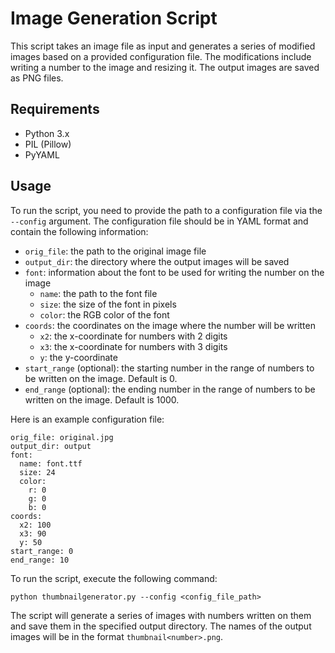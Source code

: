 Image Generation Script
=======================

This script takes an image file as input and generates a series of modified images based on a provided configuration file. The modifications include writing a number to the image and resizing it. The output images are saved as PNG files.

Requirements
------------

-   Python 3.x
-   PIL (Pillow)
-   PyYAML

Usage
-----

To run the script, you need to provide the path to a configuration file via the `--config` argument. The configuration file should be in YAML format and contain the following information:

-   `orig_file`: the path to the original image file
-   `output_dir`: the directory where the output images will be saved
-   `font`: information about the font to be used for writing the number on the image
    -   `name`: the path to the font file
    -   `size`: the size of the font in pixels
    -   `color`: the RGB color of the font
-   `coords`: the coordinates on the image where the number will be written
    -   `x2`: the x-coordinate for numbers with 2 digits
    -   `x3`: the x-coordinate for numbers with 3 digits
    -   `y`: the y-coordinate
-   `start_range` (optional): the starting number in the range of numbers to be written on the image. Default is 0.
-   `end_range` (optional): the ending number in the range of numbers to be written on the image. Default is 1000.

Here is an example configuration file:


```
orig_file: original.jpg
output_dir: output
font:
  name: font.ttf
  size: 24
  color:
    r: 0
    g: 0
    b: 0
coords:
  x2: 100
  x3: 90
  y: 50
start_range: 0
end_range: 10
```

To run the script, execute the following command:

`python thumbnailgenerator.py --config <config_file_path>`

The script will generate a series of images with numbers written on them and save them in the specified output directory. The names of the output images will be in the format `thumbnail<number>.png`.